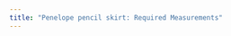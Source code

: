```yaml
---
title: "Penelope pencil skirt: Required Measurements"
---
```


<PatternMeasurements pattern='penelope' />
